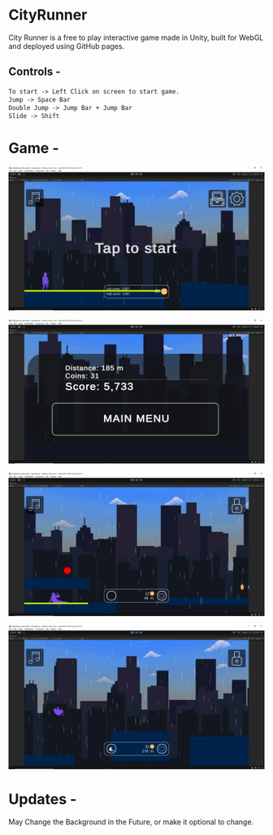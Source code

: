 # CityRunner
City Runner is a free to play interactive game made in Unity, built for WebGL and deployed using GitHub pages.

## Controls -
```
To start -> Left Click on screen to start game.
Jump -> Space Bar
Double Jump -> Jump Bar + Jump Bar
Slide -> Shift
```
# Game -
![Start Screen](https://github.com/ArnavKucheriya/CityRunner/blob/main/Images/Screenshot%20(57).png)

![Main Menu](https://github.com/ArnavKucheriya/CityRunner/blob/main/Images/Screenshot%20(60).png)

![Player Slide](https://github.com/ArnavKucheriya/CityRunner/blob/main/Images/Screenshot%20(58).png)

![Player Jump](https://github.com/ArnavKucheriya/CityRunner/blob/main/Images/Screenshot%20(59).png)

# Updates -
May Change the Background in the Future, or make it optional to change.
